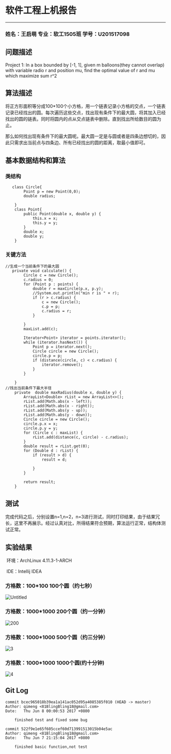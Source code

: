 # 软件工程上机报告

***

### 姓名：王启萌 专业：软工1505班 学号：U201517098

## 问题描述

Project 1:
In a box bounded by [-1, 1], given m balloons(they cannot overlap) with variable radio r and position mu, find the optimal value of r and mu which maximize sum r^2

## 算法描述

​	将正方形面积等分成100*100个小方格，用一个链表记录小方格的交点，一个链表记录已经找出的圆。每次遍历这些交点，找出现有条件下的最大圆，将其加入已经找出的圆的链表。同时将圆内的点从交点链表中删除。直到找出所给数目的圆为止。

​	那么如何找出现有条件下的最大圆呢。最大圆一定是与圆或者是四条边想切的，因此只需求出当前点与四条边、所有已经找出的圆的距离，取最小值即可。

## 基本数据结构和算法

### 类结构

~~~
   class Circle{
        Point p = new Point(0,0);
        double radius;

    }
    class Point{
        public Point(double x, double y) {
            this.x = x;
            this.y = y;
        }
        double x;
        double y;
    }
~~~

### 关键方法

~~~
//生成一个当前条件下的最大圆
   private void calculate() {
        Circle c = new Circle();
        c.radius = 0;
        for (Point p : points) {
            double r = maxCircle(p.x, p.y);
            //System.out.println("min r is " + r);
            if (r > c.radius) {
                c = new Circle();
                c.p = p;
                c.radius = r;
            }

        }
        maxList.add(c);

        Iterator<Point> iterator = points.iterator();
        while (iterator.hasNext()) {
            Point p = iterator.next();
            Circle circle = new Circle();
            circle.p = p;
            if (distance(circle, c) < c.radius) {
                iterator.remove();
            }
        }

    }
//找出当前条件下最大半径
    private  double maxRadius(double x, double y) {
        ArrayList<Double> rList = new ArrayList<>();
        rList.add(Math.abs(x - left));
        rList.add(Math.abs(x - right));
        rList.add(Math.abs(y - up));
        rList.add(Math.abs(y - down));
        Circle circle = new Circle();
        circle.p.x = x;
        circle.p.y = y;
        for (Circle c : maxList) {
            rList.add(distance(c, circle) - c.radius);
        }
        double result = rList.get(0);
        for (Double d : rList) {
            if (result > d) {
                result = d;

            }
        }

        return result;
    }
~~~

## 测试

​	完成代码之后，分别设置n=1,n=2，n=3进行测试，同时打印结果，由于结果冗长，这里不再展示。经过认真对比，所得结果符合预期，算法运行正常，结构体测试正常。

## 实验结果

​	环境：ArchLinux 4.11.3-1-ARCH

​	IDE：Intellij IDEA

### 方格数：100*100 100个圆（约七秒）

![Untitled](/home/wqm/Documents/se/Untitled.png)	

### 方格数：1000*1000 200个圆（约一分钟）

![200](/home/wqm/Documents/se/200.png)

### 方格数：1000*1000 500个圆（约三分钟）

![3](/home/wqm/Documents/se/3.png)

### 方格数：1000*1000 1000个圆(约十分钟)

![4](/home/wqm/4.png)

## Git Log

~~~
commit bcec965018b39ea1a141ac052d95a4085385f010 (HEAD -> master)
Author: qimeng <81BlingBling18@gmail.com>
Date:   Thu Jun 8 00:00:53 2017 +0800

    finished test and fixed some bug

commit 522f9e1e65f605ccef60d713991513015b04e5ac
Author: qimeng <81BlingBling18@gmail.com>
Date:   Thu Jun 7 21:15:04 2017 +0800

    finished basic function,not test


~~~


